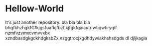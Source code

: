 # Hellow-World
It's just another repository.
bla bla bla bla bhgfkhzhgkfGfkjgsfuafkjfbzf,kjfgkfgaiautriwtiqwtiryqif
nzmfvzvmxcvmvvxbx
xzndbasdgkgdkhdgksbZx,nzggtrocjxgdhdywiakhshsdgds dl djljkagia
